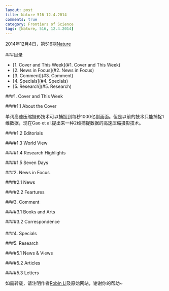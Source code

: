```yaml
---
layout: post
title: Nature 516 12.4.2014
comments: true
category: Frontiers of Science
tags: [Nature, 516, 12.4.2014]
---
```


2014年12月4日，第516期[Nature](http://www.nature.com/nature/journal/v516/n7529/index.html)

<!-- more -->

###目录
<!-- MarkdownTOC depth=4 -->
- [1. Cover and This Week](#1. Cover and This Week)
- [2. News in Focus](#2. News in Focus)
- [3. Comment](#3. Comment)
- [4. Specials](#4. Specials)
- [5. Research](#5. Research)
<!-- /MarkdownTOC -->

<a name="1. Cover and This Week" />

###1. Cover and This Week

####1.1 About the Cover

单词高速压缩摄影技术可以捕捉到每秒1000亿副画面。但是以前的技术只能捕捉1维数据，现在Gao et al.提出来一种2维捕捉数据的高速压缩摄影技术。

####1.2 Editorials



####1.3 World View

####1.4 Research Highlights

####1.5 Seven Days

<a name="2. News in Focus" />

###2. News in Focus

####2.1 News

####2.2 Feartures

<a name="3. Comment" />

###3. Comment

####3.1 Books and Arts

####3.2 Correspondence

####

<a name="4. Specials" />

###4. Specials

<a name="5. Research" />

###5. Research

####5.1 News & Views

####5.2 Articles

####5.3 Letters

如需转载，请注明作者[Robin Li](https://pureice.github.com)及原始网站，谢谢你的帮助~